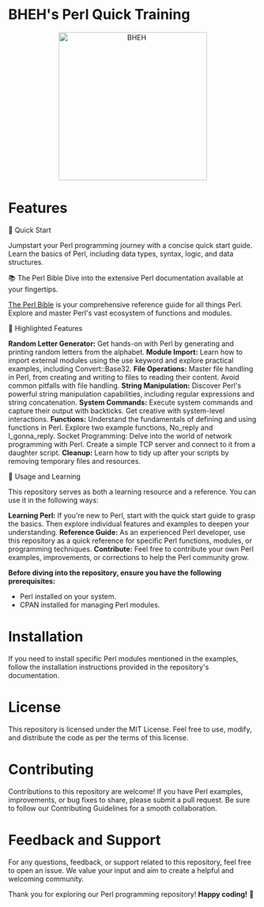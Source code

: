 # BHEH's Perl Quick Training

<p align="center">
<a href="https://www.blackhatethicalhacking.com"><img src="https://www.blackhatethicalhacking.com/wp-content/uploads/2022/06/BHEH_logo.png" width="300px" alt="BHEH"></a>
</p>

<p align="center">

# Features

🚀 Quick Start

Jumpstart your Perl programming journey with a concise quick start guide. Learn the basics of Perl, including data types, syntax, logic, and data structures.

📚 The Perl Bible
Dive into the extensive Perl documentation available at your fingertips.

[The Perl Bible](https://perldoc.perl.org/) is your comprehensive reference guide for all things Perl. Explore and master Perl's vast ecosystem of functions and modules.

🌟 Highlighted Features

**Random Letter Generator:** Get hands-on with Perl by generating and printing random letters from the alphabet.
**Module Import:** Learn how to import external modules using the use keyword and explore practical examples, including Convert::Base32.
**File Operations:** Master file handling in Perl, from creating and writing to files to reading their content. Avoid common pitfalls with file handling.
**String Manipulation:** Discover Perl's powerful string manipulation capabilities, including regular expressions and string concatenation.
**System Commands:** Execute system commands and capture their output with backticks. Get creative with system-level interactions.
**Functions:** Understand the fundamentals of defining and using functions in Perl. Explore two example functions, No_reply and I_gonna_reply.
Socket Programming: Delve into the world of network programming with Perl. Create a simple TCP server and connect to it from a daughter script.
**Cleanup:** Learn how to tidy up after your scripts by removing temporary files and resources.

📖 Usage and Learning

This repository serves as both a learning resource and a reference. You can use it in the following ways:

**Learning Perl:** If you're new to Perl, start with the quick start guide to grasp the basics. Then explore individual features and examples to deepen your understanding.
**Reference Guide:** As an experienced Perl developer, use this repository as a quick reference for specific Perl functions, modules, or programming techniques.
**Contribute:** Feel free to contribute your own Perl examples, improvements, or corrections to help the Perl community grow.

**Before diving into the repository, ensure you have the following prerequisites:**

- Perl installed on your system.
- CPAN installed for managing Perl modules.

# Installation

If you need to install specific Perl modules mentioned in the examples, follow the installation instructions provided in the repository's documentation.

# License

This repository is licensed under the MIT License. Feel free to use, modify, and distribute the code as per the terms of this license.

# Contributing

Contributions to this repository are welcome! If you have Perl examples, improvements, or bug fixes to share, please submit a pull request. Be sure to follow our Contributing Guidelines for a smooth collaboration.

# Feedback and Support

For any questions, feedback, or support related to this repository, feel free to open an issue. We value your input and aim to create a helpful and welcoming community.

Thank you for exploring our Perl programming repository! **Happy coding!** 🚀
